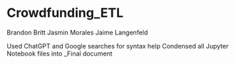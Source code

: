 # Crowdfunding_ETL

Brandon Britt
Jasmin Morales
Jaime Langenfeld

Used ChatGPT and Google searches for syntax help
Condensed all Jupyter Notebook files into _Final document
